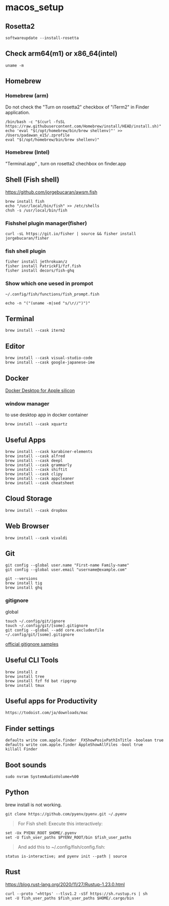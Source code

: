 # macos_setup

## Rosetta2

```
softwareupdate --install-rosetta
```

## Check arm64(m1) or x86_64(intel)

```
uname -m

```

## Homebrew

### Homebrew (arm)
Do not check the "Turn on rosetta2" checkbox of "iTerm2" in Finder application.


```iterm
/bin/bash -c "$(curl -fsSL https://raw.githubusercontent.com/Homebrew/install/HEAD/install.sh)"
echo 'eval "$(/opt/homebrew/bin/brew shellenv)"' >> /Users/padawan_e15/.zprofile
eval "$(/opt/homebrew/bin/brew shellenv)"
```

### Homebrew (Intel)
"Terminal.app" , turn on rosetta2 chechbox on finder.app




## Shell (Fish shell)
https://github.com/jorgebucaran/awsm.fish

```
brew install fish
echo "/usr/local/bin/fish" >> /etc/shells
chsh -s /usr/local/bin/fish 
```


### Fishshel plugin manager(fisher)
```
curl -sL https://git.io/fisher | source && fisher install jorgebucaran/fisher
```

### fish shell plugin
```
fisher install jethrokuan/z
fisher install PatrickF1/fzf.fish
fisher install decors/fish-ghq
```


### Show which one uesed in prompot 

`~/.config/fish/functions/fish_prompt.fish`
```
echo -n "("(uname -m|sed "s/\r//")")"
```


## Terminal

```
brew install --cask iterm2
```


## Editor
```
brew install --cask visual-studio-code
brew install --cask google-japanese-ime
```

## Docker

[Docker Desktop for Apple silicon](https://matsuand.github.io/docs.docker.jp.onthefly/docker-for-mac/apple-silicon/)


### window manager
to use desktop app in docker container

```
brew install --cask xquartz
```


## Useful Apps

```
brew install --cask karabiner-elements
brew install --cask alfred
brew install --cask deepl
brew install --cask grammarly
brew install --cask shiftit
brew install --cask clipy
brew install --cask appcleaner
brew install --cask cheatsheet
```

## Cloud Storage

```
brew install --cask dropbox
```

## Web Browser

```
brew install --cask vivaldi
```

## Git

```
git config --global user.name "First-name Family-name"
git config --global user.email "username@example.com"
```

```
git --versions
brew install tig
brew install ghq
```

### gitignore
global
```
touch ~/.config/git/ignore
touch ~/.config/git/[some].gitignore
git config --global --add core.excludesfile ~/.config/git/[some].gitignore
```

[official gitignore samples](https://github.com/github/gitignore/tree/master/Global)



## Useful CLI Tools

```
brew install z
brew install tree
brew install fzf fd bat ripgrep
brew install tmux
```


## Useful apps for Productivity

```
https://todoist.com/ja/downloads/mac
```



## Finder settings

```
defaults write com.apple.finder _FXShowPosixPathInTitle -boolean true
defaults write com.apple.finder AppleShowAllFiles -bool true
killall Finder
```

## Boot sounds

```
sudo nvram SystemAudioVolume=%00
```

## Python

brew install is not working.

```
git clone https://github.com/pyenv/pyenv.git ~/.pyenv
```

> For Fish shell:
> Execute this interactively:

```
set -Ux PYENV_ROOT $HOME/.pyenv
set -U fish_user_paths $PYENV_ROOT/bin $fish_user_paths
```

> And add this to ~/.config/fish/config.fish:

```
status is-interactive; and pyenv init --path | source
```


## Rust
https://blog.rust-lang.org/2020/11/27/Rustup-1.23.0.html
```
curl --proto '=https' --tlsv1.2 -sSf https://sh.rustup.rs | sh
set -U fish_user_paths $fish_user_paths $HOME/.cargo/bin
```


